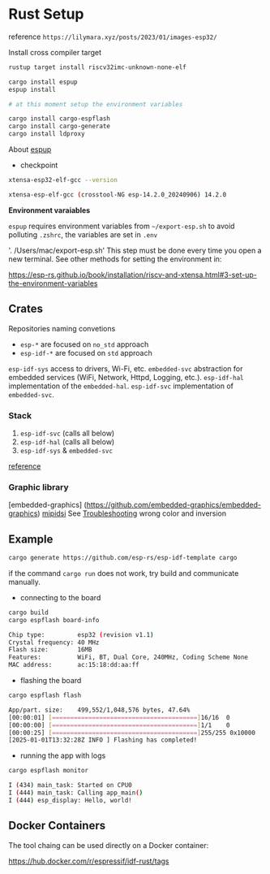 # Rust Setup

reference `https://lilymara.xyz/posts/2023/01/images-esp32/`

Install cross compiler target

```sh
rustup target install riscv32imc-unknown-none-elf
```

```sh
cargo install espup
espup install

# at this moment setup the environment variables

cargo install cargo-espflash
cargo install cargo-generate
cargo install ldproxy
```
About [espup](https://docs.esp-rs.org/book/installation/riscv-and-xtensa.html)

- checkpoint

```sh
xtensa-esp32-elf-gcc --version

xtensa-esp-elf-gcc (crosstool-NG esp-14.2.0_20240906) 14.2.0
```

**Environment varaiables**

`espup` requires environment variables from `~/export-esp.sh`
to avoid polluting `.zshrc`, the variables are set in `.env`

 '. /Users/mac/export-esp.sh'
This step must be done every time you open a new terminal.
See other methods for setting the environment in: 

https://esp-rs.github.io/book/installation/riscv-and-xtensa.html#3-set-up-the-environment-variables

## Crates 

Repositories naming convetions

- `esp-*` are focused on `no_std` approach
- `esp-idf-*` are focused on `std` approach

`esp-idf-sys` access to drivers, Wi-Fi, etc.
`embedded-svc` abstraction for embedded services (WiFi, Network, Httpd, Logging, etc.).
`esp-idf-hal` implementation of the `embedded-hal`. 
`esp-idf-svc` implementation of `embedded-svc`.

### Stack

1. `esp-idf-svc` (calls all below)
2. `esp-idf-hal` (calls all below)
3. `esp-idf-sys` & `embedded-svc`

[reference](https://docs.esp-rs.org/book/overview/using-the-standard-library.html#relevant-esp-rs-crates)

### Graphic library

[embedded-graphics] (https://github.com/embedded-graphics/embedded-graphics)
[mipidsi](https://github.com/almindor/mipidsi)
See [Troubleshooting](https://github.com/almindor/mipidsi/blob/master/docs/TROUBLESHOOTING.md) 
wrong color and inversion

## Example

```sh
cargo generate https://github.com/esp-rs/esp-idf-template cargo
```

if the command `cargo run` does not work, 
try build and communicate manually.

- connecting to the board 

```sh
cargo build
cargo espflash board-info

Chip type:         esp32 (revision v1.1)
Crystal frequency: 40 MHz
Flash size:        16MB
Features:          WiFi, BT, Dual Core, 240MHz, Coding Scheme None
MAC address:       ac:15:18:dd:aa:ff
```

- flashing the board

```sh
cargo espflash flash

App/part. size:    499,552/1,048,576 bytes, 47.64%
[00:00:01] [========================================]16/16  0 
[00:00:00] [========================================]1/1    0
[00:00:25] [========================================]255/255 0x10000
[2025-01-01T13:32:28Z INFO ] Flashing has completed!
```

- running the app with logs

```sh
cargo espflash monitor

I (434) main_task: Started on CPU0
I (444) main_task: Calling app_main()
I (444) esp_display: Hello, world!
```

## Docker Containers

The tool chaing can be used directly on a Docker container:

https://hub.docker.com/r/espressif/idf-rust/tags


